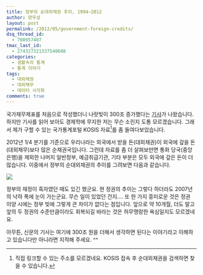 ```yaml
---
title: 정부의 순대외채권 추이, 1994~2012
author: 양우성
layout: post
permalink: /2012/05/government-foreign-credits/
dsq_thread_id:
  - 708957407
tmac_last_id:
  - 274327321337540608
categories:
  - 생활속의 통계
  - 통계 이야기
tags:
  - 대외채권
  - 대외채무
  - 데이터 시각화
comments: true
---
```

국가재무제표를 처음으로 작성했더니 나랏빚이 300조 증가했다는 [기사](http://media.daum.net/economic/newsview?newsid=20120531090116321)가 나왔습니다. 하지만 기사를 읽어 보아도 경제학에 무지한 저는 무슨 소린지 도통 모르겠습니다. 그래서 제가 구할 수 있는 국가통계포털 KOSIS 자료[^fn-1]를 좀 들여다보았습니다.

[^fn-1]: 직접 링크할 수 있는 주소를 모르겠네요. KOSIS 접속 후 순대외채권을 검색하면 찾을 수 있습니다. 

2012년 1/4 분기를 기준으로 우리나라는 외국에서 받을 돈(대외채권)이 외국에 갚을 돈(대외채무)보다 많은 순채권국입니다. 그런데 자료를 좀 더 살펴보만면 통화 당국(중앙은행)을 제외한 나머지 일반정부, 예금취급기관, 기타 부분은 모두 외국에 갚은 돈이 더 많습니다. 이중에서 정부의 순대외채권의 추이를 그려보면 다음과 같습니다. 

![](https://farm3.staticflickr.com/2806/9196818011_d50c730555_z.jpg)  

정부의 재정이 흑자였던 때도 있긴 했군요. 현 정권의 추이는 그렇다 하더라도 2007년의 낙하 폭에 눈이 가는군요. 무슨 일이 있었던 건지…. 또 한 가지 흥미로운 것은 정권 이양 시에는 정부 빚에 그렇게 큰 차이가 없다는 점입니다. 앞으로 약 10개월, 더도 말고 앞의 두 정권의 수준만큼이라도 회복되길 바라는 것은 허무맹랑한 욕심일지도 모르겠네요.

아무튼, 신문의 기사는 여기에 300조 원을 더해서 생각하면 된다는 이야기라고 이해하고 있습니다만 아니라면 지적해 주세요. ^^ 

